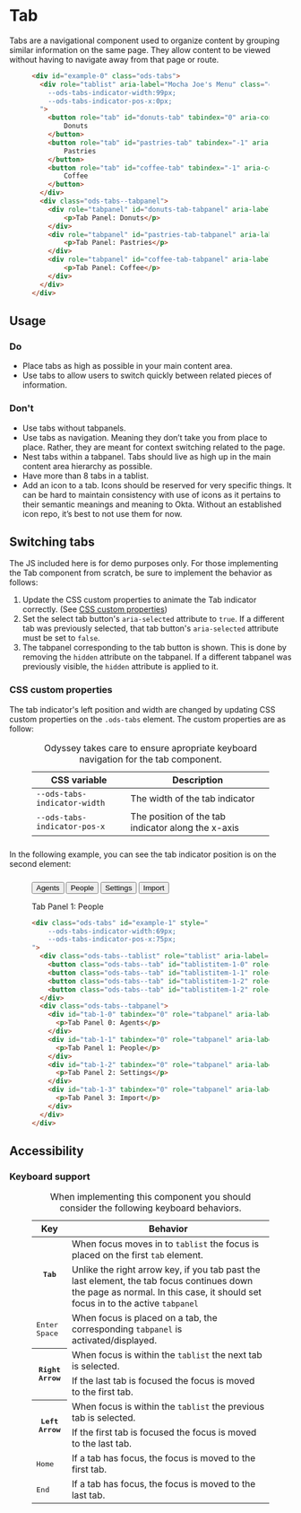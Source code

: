 # Tab

Tabs are a navigational component used to organize content by grouping similar information on the same page. They allow content to be viewed without having to navigate away from that page or route.

<figure class="nimatron--example">
  <div class="nimatron--rendered">
    <OdsTabs label="Mocha Joe's Menu" :active="tabs.active" :tablist="tabs.tablist" :id="tabs.id">
      <template slot="donuts-tab">
        <p>Tab Panel: Donuts</p>
      </template>
      <template slot="pastries-tab">
        <p>Tab Panel: Pastries</p>
      </template>
      <template slot="coffee-tab">
        <p>Tab Panel: Coffee</p>
      </template>
    </OdsTabs>
  </div>

```html
<div id="example-0" class="ods-tabs">
  <div role="tablist" aria-label="Mocha Joe's Menu" class="ods-tabs--tablist" style="
    --ods-tabs-indicator-width:99px; 
    --ods-tabs-indicator-pos-x:0px;
  ">
    <button role="tab" id="donuts-tab" tabindex="0" aria-controls="donuts-tab-tabpanel" class="ods-tabs--tab" aria-selected="true">
        Donuts
    </button>
    <button role="tab" id="pastries-tab" tabindex="-1" aria-controls="pastries-tab-tabpanel" class="ods-tabs--tab">
        Pastries
    </button>
    <button role="tab" id="coffee-tab" tabindex="-1" aria-controls="coffee-tab-tabpanel" class="ods-tabs--tab">
        Coffee
    </button>
  </div>
  <div class="ods-tabs--tabpanel">
    <div role="tabpanel" id="donuts-tab-tabpanel" aria-labelledby="donuts-tab" tabindex="0">
        <p>Tab Panel: Donuts</p>
    </div>
    <div role="tabpanel" id="pastries-tab-tabpanel" aria-labelledby="pastries-tab" tabindex="0" hidden="hidden">
        <p>Tab Panel: Pastries</p>
    </div>
    <div role="tabpanel" id="coffee-tab-tabpanel" aria-labelledby="coffee-tab" tabindex="0" hidden="hidden">
        <p>Tab Panel: Coffee</p>
    </div>
  </div>
</div>
```
</figure>

## Usage

### Do

- Place tabs as high as possible in your main content area.
- Use tabs to allow users to switch quickly between related pieces of information.

### Don't

- Use tabs without tabpanels.
- Use tabs as navigation. Meaning they don’t take you from place to place. Rather, they are meant for context switching related to the page.
- Nest tabs within a tabpanel. Tabs should live as high up in the main content area hierarchy as possible.
- Have more than 8 tabs in a tablist.
- Add an icon to a tab. Icons should be reserved for very specific things. It can be hard to maintain consistency with use of icons as it pertains to their semantic meanings and meaning to Okta. Without an established icon repo, it’s best to not use them for now.

<!-- ## Anatomy

### Tablist
The tablist is the parent element that houses tabs. It provides no style in and of itself.

### Tab
The tab is the element in which the user clicks to change to the corresponding tabpanel.

### Tab indicator
The tab indicator is a pseudo-element used to indicate the active tab. Its position changes by calculating the left offset, as well as the width of the active tab element. (See [Switching Tabs](#switching-tabs))

### Tabpanel
A tabpanel is a simple container element. For each tab, there is an associated tab panel which contains the content associated with that tab. -->

## Switching tabs

The JS included here is for demo purposes only. For those implementing the Tab component from scratch, be sure to implement the behavior as follows:

1. Update the CSS custom properties to animate the Tab indicator correctly. (See [CSS custom properties](#css-custom-properties))
2. Set the select tab button's `aria-selected` attribute to `true`. If a different tab was previously selected, that tab button's `aria-selected` attribute must be set to `false`.
3. The tabpanel corresponding to the tab button is shown. This is done by removing the `hidden` attribute on the tabpanel. If a different tabpanel was previously visible, the `hidden` attribute is applied to it.

### CSS custom properties
The tab indicator's left position and width are changed by updating CSS custom properties on the `.ods-tabs` element. The custom properties are as follow:

<figure class="ods-table--figure">
  <table class="ods-table">
    <caption>Odyssey takes care to ensure apropriate keyboard navigation for the tab component.</caption>
    <thead>
      <tr>
        <th scope="column">CSS variable</th>
        <th scope="column">Description</th>
      </tr>
    </thead>
    <tbody>
      <tr>
        <td><code>--ods-tabs-indicator-width</code></td>
        <td>The width of the tab indicator</td>
      </tr>
      <tr>
        <td><code>--ods-tabs-indicator-pos-x</code></td>
        <td>The position of the tab indicator along the x-axis</td>
      </tr>
    </tbody>
  </table>
</figure>

<p style="margin: 1.5rem 0">In the following example, you can see the tab indicator position is on the second element:</p>

<figure class="nimatron--example">
  <div class="nimatron--rendered">
    <div class="ods-tabs" id="example-1" style="
      --ods-tabs-indicator-width:69px;
      --ods-tabs-indicator-pos-x:75px;
    ">
      <div class="ods-tabs--tablist" role="tablist" aria-label="">
        <button class="ods-tabs--tab" id="tablistitem-1-0" role="tab" aria-selected="false" aria-controls="tab-1-0">Agents</button>
        <button class="ods-tabs--tab" id="tablistitem-1-1" role="tab" aria-selected="true" aria-controls="tab-1-1">People</button>
        <button class="ods-tabs--tab" id="tablistitem-1-2" role="tab" aria-selected="false" aria-controls="tab-1-2">Settings</button>
        <button class="ods-tabs--tab" id="tablistitem-1-2" role="tab" aria-selected="false" aria-controls="tab-1-3">Import</button>
      </div>
      <div class="ods-tabs--tabpanel">
        <div id="tab-1-0" tabindex="0" role="tabpanel" aria-labelledby="tablistit-1-0" hidden="">
          <p>Tab Panel 0: Agents</p>
        </div>
        <div id="tab-1-1" tabindex="0" role="tabpanel" aria-labelledby="tablistitem-1-1">
          <p>Tab Panel 1: People</p>
        </div>
        <div id="tab-1-2" tabindex="0" role="tabpanel" aria-labelledby="tablistitem-1-2" hidden="">
          <p>Tab Panel 2: Settings</p>
        </div>
        <div id="tab-1-3" tabindex="0" role="tabpanel" aria-labelledby="tablistitem-1-3" hidden="">
          <p>Tab Panel 3: Import</p>
        </div>
      </div>
    </div>
  </div>

```html
<div class="ods-tabs" id="example-1" style="
    --ods-tabs-indicator-width:69px;
    --ods-tabs-indicator-pos-x:75px;
">
  <div class="ods-tabs--tablist" role="tablist" aria-label="">
    <button class="ods-tabs--tab" id="tablistitem-1-0" role="tab" aria-selected="false" aria-controls="tab-1-0">Agents</button>
    <button class="ods-tabs--tab" id="tablistitem-1-1" role="tab" aria-selected="true" aria-controls="tab-1-1">People</button>
    <button class="ods-tabs--tab" id="tablistitem-1-2" role="tab" aria-selected="false" aria-controls="tab-1-2">Settings</button>
    <button class="ods-tabs--tab" id="tablistitem-1-2" role="tab" aria-selected="false" aria-controls="tab-1-3">Import</button>
  </div>
  <div class="ods-tabs--tabpanel">
    <div id="tab-1-0" tabindex="0" role="tabpanel" aria-labelledby="tablistit-1-0" hidden="">
      <p>Tab Panel 0: Agents</p>
    </div>
    <div id="tab-1-1" tabindex="0" role="tabpanel" aria-labelledby="tablistitem-1-1">
      <p>Tab Panel 1: People</p>
    </div>
    <div id="tab-1-2" tabindex="0" role="tabpanel" aria-labelledby="tablistitem-1-2" hidden="">
      <p>Tab Panel 2: Settings</p>
    </div>
    <div id="tab-1-3" tabindex="0" role="tabpanel" aria-labelledby="tablistitem-1-3" hidden="">
      <p>Tab Panel 3: Import</p>
    </div>
  </div>
</div>
```
</figure>


## Accessibility

### Keyboard support
<figure class="ods-table--figure">
  <table class="ods-table">
    <caption>When implementing this component you should consider the following keyboard behaviors.</caption>
    <thead>
      <tr>
        <th scope="column">Key</th>
        <th scope="column">Behavior</th>
      </tr>
    </thead>
    <tbody>
      <tr>
        <th scope="row" rowspan="2"><kbd>Tab</kbd></th>
        <td>When focus moves in to <code>tablist</code> the focus is placed on the first <code>tab</code> element.</td>
      </tr>
      <tr>
        <td>Unlike the right arrow key, if you tab past the last element, the tab focus continues down the page as normal. In this case, it should set focus in to the active <code>tabpanel</code></td>
      </tr>
      <tr>
        <td><kbd>Enter</kbd> <kbd>Space</kbd></td>
        <td>When focus is placed on a tab, the corresponding <code>tabpanel</code> is activated/displayed.</td>
      </tr>
      <tr>
        <th scope="row" rowspan="2"><kbd>Right Arrow</kbd></th>
        <td>When focus is within the <code>tablist</code> the next tab is selected.</td>
      </tr>
      <tr>
        <td>If the last tab is focused the focus is moved to the first tab.</td>
      </tr>
      <tr>
        <th scope="row" rowspan="2"><kbd>Left Arrow</kbd></th>
        <td>When focus is within the <code>tablist</code> the previous tab is selected.</td>
      </tr>
      <tr>
        <td>If the first tab is focused the focus is moved to the last tab.</td>
      </tr>
      <tr>
        <td><kbd>Home</kbd></td>
        <td>If a tab has focus, the focus is moved to the first tab.</td>
      </tr>
      <tr>
        <td><kbd>End</kbd></td>
        <td>If a tab has focus, the focus is moved to the last tab.</td>
      </tr>
    </tbody>
  </table>
</figure>

<script>
export default {
  data () {
    return {
      tabs: {
        id: 'example-0',
        active: "donuts-tab",
        tablist: [
          { id: "donuts-tab", label: 'Donuts' },
          { id: "pastries-tab", label: 'Pastries' },
          { id: "coffee-tab", label: 'Coffee' }
        ]
      }
    }
  }
}
</script>

